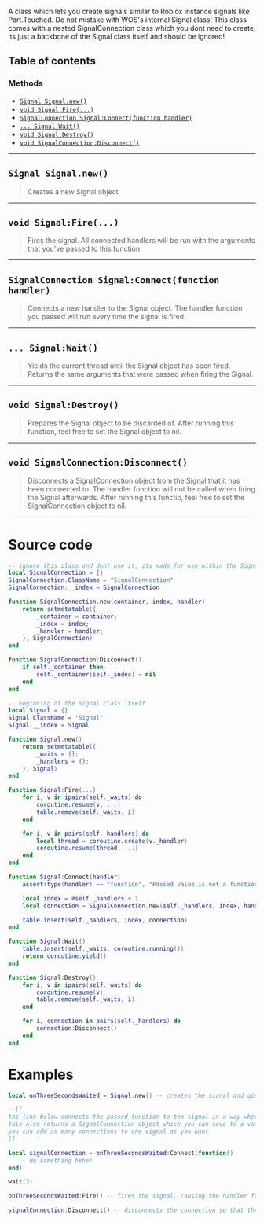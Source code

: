 A class which lets you create signals similar to Roblox instance signals like Part.Touched. Do not mistake with WOS's internal Signal class! This class comes with a nested SignalConnection class which you dont need to create, its just a backbone of the Signal class itself and should be ignored!

## Table of contents

### Methods
* [`Signal Signal.new()`](#signal-signalnew)
* [`void Signal:Fire(...)`](#void-signalfire)
* [`SignalConnection Signal:Connect(function handler)`](#signalconnection-signalconnectfunction-handler)
* [`... Signal:Wait()`](#-signalwait)
* [`void Signal:Destroy()`](#void-signaldestroy)
* [`void SignalConnection:Disconnect()`](#void-signalconnectiondisconnect)
___

## `Signal Signal.new()`

> Creates a new Signal object.
___

## `void Signal:Fire(...)`

> Fires the signal. All connected handlers will be run with the arguments that you've passed to this function.
___

## `SignalConnection Signal:Connect(function handler)`

> Connects a new handler to the Signal object. The handler function you passed will run every time the signal is fired.
___

## `... Signal:Wait()`

> Yields the current thread until the Signal object has been fired. Returns the same arguments that were passed when firing the Signal.
___

## `void Signal:Destroy()`

> Prepares the Signal object to be discarded of. After running this function, feel free to set the Signal object to nil.
___

## `void SignalConnection:Disconnect()`

> Disconnects a SignalConnection object from the Signal that it has been connected to. The handler function will not be called when firing the Signal afterwards. After running this functio, feel free to set the SignalConnection object to nil.
___

# Source code

```lua
-- ignore this class and dont use it, its made for use within the Signal class. dont forget to copy this too though!
local SignalConnection = {}
SignalConnection.ClassName = "SignalConnection"
SignalConnection.__index = SignalConnection

function SignalConnection.new(container, index, handler)
	return setmetatable({
		_container = container;
		_index = index;
		_handler = handler;
	}, SignalConnection)
end

function SignalConnection:Disconnect()
	if self._container then
		self._container[self._index] = nil
	end
end

-- beginning of the Signal class itself
local Signal = {}
Signal.ClassName = "Signal"
Signal.__index = Signal

function Signal.new()
	return setmetatable({
		_waits = {};
		_handlers = {};
	}, Signal)
end

function Signal:Fire(...)
	for i, v in ipairs(self._waits) do
		coroutine.resume(v, ...)
		table.remove(self._waits, i)
	end

	for i, v in pairs(self._handlers) do
		local thread = coroutine.create(v._handler)
		coroutine.resume(thread, ...)
	end
end

function Signal:Connect(handler)
	assert(type(handler) == "function", "Passed value is not a function")

	local index = #self._handlers + 1
	local connection = SignalConnection.new(self._handlers, index, handler)

	table.insert(self._handlers, index, connection)
end

function Signal:Wait()
	table.insert(self._waits, coroutine.running())
	return coroutine.yield()
end

function Signal:Destroy()
	for i, v in ipairs(self._waits) do
		coroutine.resume(v)
		table.remove(self._waits, i)
	end

	for i, connection in pairs(self._handlers) do
		connection:Disconnect()
	end
end
```
# Examples
```lua
local onThreeSecondsWaited = Signal.new() -- creates the signal and gives it an appropriate variable name for the situation we'll use it for

--[[
the line below connects the passed function to the signal in a way where when the signal is fired, the function will also run. 
this also returns a SignalConnection object which you can save to a variable to disconnect the function from the signal. 
you can add as many connections to one signal as you want
]]

local signalConnection = onThreeSecondsWaited:Connect(function()
   -- do something hehe!
end)

wait(3)

onThreeSecondsWaited:Fire() -- fires the signal, causing the handler function we set earlier to run

signalConnection:Disconnect() -- disconnects the connection so that the handler function above will stop executing when the signal is fired
```